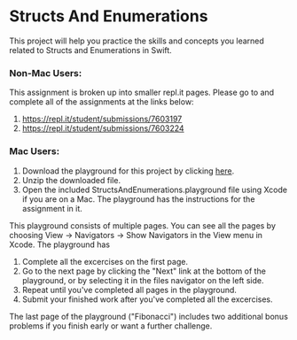# Structs And Enumerations

This project will help you practice the skills and concepts you learned related to Structs and Enumerations in Swift. 

### Non-Mac Users:

This assignment is broken up into smaller repl.it pages. Please go to and complete all of the assignments at the links below:

1. https://repl.it/student/submissions/7603197
2. https://repl.it/student/submissions/7603224

### Mac Users:

1. Download the playground for this project by clicking [here](https://github.com/LambdaSchool/StructAndEnumerations/archive/master.zip).
2. Unzip the downloaded file.
3. Open the included StructsAndEnumerations.playground file using Xcode if you are on a Mac. The playground has the instructions for the assignment in it.

This playground consists of multiple pages. You can see all the pages by choosing View -> Navigators -> Show Navigators in the View menu in Xcode. The playground has

1. Complete all the excercises on the first page.
2. Go to the next page by clicking the "Next" link at the bottom of the playground, or by selecting it in the files navigator on the left side.
3. Repeat until you've completed all pages in the playground.
4. Submit your finished work after you've completed all the excercises.

The last page of the playground ("Fibonacci") includes two additional bonus problems if you finish early or want a further challenge.
